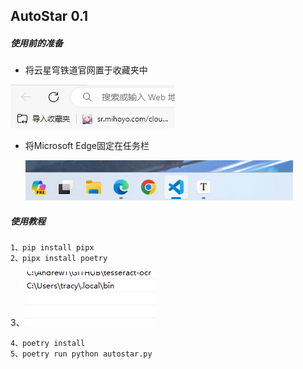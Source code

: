 ## AutoStar 0.1

##### 使用前的准备

- 将云星穹铁道官网置于收藏夹中

![1](./MdPhoto/1.png)

- 将Microsoft Edge固定在任务栏

  ![2](./MdPhoto/2.png)





##### 使用教程

```
1、pip install pipx
2、pipx install poetry
```

3、![3](./MdPhoto/3.png)

```
4、poetry install
5、poetry run python autostar.py
```
